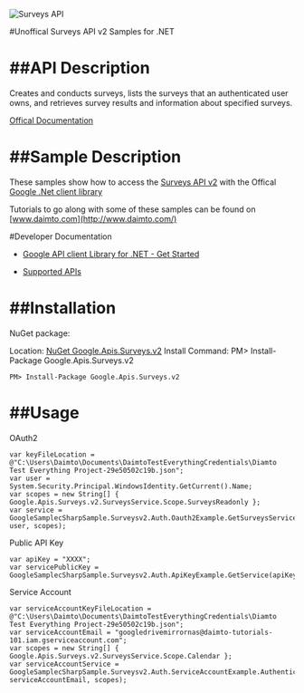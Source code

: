 ﻿![Surveys API](https://www.gstatic.com/images/branding/product/1x/googleg_32dp.png)

#Unoffical Surveys API v2 Samples for .NET  

##API Description
=============

Creates and conducts surveys, lists the surveys that an authenticated user owns, and retrieves survey results and information about specified surveys.

[Offical Documentation](https://www.google.com/search?q=Surveys)

##Sample Description
=============

These samples show how to access the [Surveys API v2](https://www.google.com/search?q=Surveys) with the Offical [Google .Net client library](https://github.com/google/google-api-dotnet-client)

Tutorials to go along with some of these samples can be found on [www.daimto.com](http://www.daimto.com/)

#Developer Documentation

* [Google API client Library for .NET - Get Started](https://developers.google.com/api-client-library/dotnet/get_started)

* [Supported APIs](https://developers.google.com/api-client-library/dotnet/apis/)

##Installation
=================================

NuGet package:

Location: [NuGet Google.Apis.Surveys.v2](https://www.nuget.org/packages/Google.Apis.Surveys.v2)
Install Command: PM>  Install-Package Google.Apis.Surveys.v2

```
PM> Install-Package Google.Apis.Surveys.v2
```

##Usage
=================================

OAuth2
```
var keyFileLocation = @"C:\Users\Daimto\Documents\DaimtoTestEverythingCredentials\Diamto Test Everything Project-29e50502c19b.json";
var user = System.Security.Principal.WindowsIdentity.GetCurrent().Name;
var scopes = new String[] { Google.Apis.Surveys.v2.SurveysService.Scope.SurveysReadonly };
var service = GoogleSamplecSharpSample.Surveysv2.Auth.Oauth2Example.GetSurveysService(keyFileLocation, user, scopes);
```
Public API Key
```
var apiKey = "XXXX";
var servicePublicKey = GoogleSamplecSharpSample.Surveysv2.Auth.ApiKeyExample.GetService(apiKey);
```
Service Account
```
var serviceAccountKeyFileLocation = @"C:\Users\Daimto\Documents\DaimtoTestEverythingCredentials\Diamto Test Everything Project-29e50502c19b.json";
var serviceAccountEmail = "googledrivemirrornas@daimto-tutorials-101.iam.gserviceaccount.com";
var scopes = new String[] { Google.Apis.Surveys.v2.SurveysService.Scope.Calendar };            
var serviceAccountService = GoogleSamplecSharpSample.Surveysv2.Auth.ServiceAccountExample.AuthenticateServiceAccount(serviceAccountKeyFileLocation, serviceAccountEmail, scopes);
```
